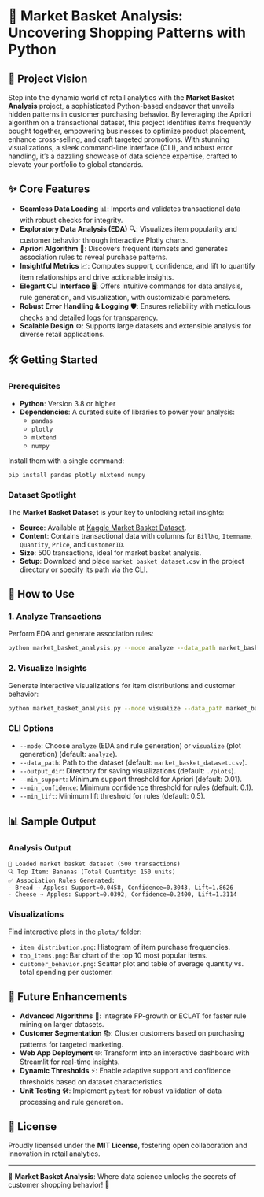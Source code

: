 # 🛒 Market Basket Analysis: Uncovering Shopping Patterns with Python

## 🌟 Project Vision
Step into the dynamic world of retail analytics with the **Market Basket Analysis** project, a sophisticated Python-based endeavor that unveils hidden patterns in customer purchasing behavior. By leveraging the Apriori algorithm on a transactional dataset, this project identifies items frequently bought together, empowering businesses to optimize product placement, enhance cross-selling, and craft targeted promotions. With stunning visualizations, a sleek command-line interface (CLI), and robust error handling, it’s a dazzling showcase of data science expertise, crafted to elevate your portfolio to global standards.

## ✨ Core Features
- **Seamless Data Loading** 📊: Imports and validates transactional data with robust checks for integrity.
- **Exploratory Data Analysis (EDA)** 🔍: Visualizes item popularity and customer behavior through interactive Plotly charts.
- **Apriori Algorithm** 🧠: Discovers frequent itemsets and generates association rules to reveal purchase patterns.
- **Insightful Metrics** 📈: Computes support, confidence, and lift to quantify item relationships and drive actionable insights.
- **Elegant CLI Interface** 🖥️: Offers intuitive commands for data analysis, rule generation, and visualization, with customizable parameters.
- **Robust Error Handling & Logging** 🛡️: Ensures reliability with meticulous checks and detailed logs for transparency.
- **Scalable Design** ⚙️: Supports large datasets and extensible analysis for diverse retail applications.

## 🛠️ Getting Started

### Prerequisites
- **Python**: Version 3.8 or higher
- **Dependencies**: A curated suite of libraries to power your analysis:
  - `pandas`
  - `plotly`
  - `mlxtend`
  - `numpy`

Install them with a single command:
```bash
pip install pandas plotly mlxtend numpy
```

### Dataset Spotlight
The **Market Basket Dataset** is your key to unlocking retail insights:
- **Source**: Available at [Kaggle Market Basket Dataset](https://www.kaggle.com/datasets/shazadudwadia/supermarket).
- **Content**: Contains transactional data with columns for `BillNo`, `Itemname`, `Quantity`, `Price`, and `CustomerID`.
- **Size**: 500 transactions, ideal for market basket analysis.
- **Setup**: Download and place `market_basket_dataset.csv` in the project directory or specify its path via the CLI.

## 🎉 How to Use

### 1. Analyze Transactions
Perform EDA and generate association rules:
```bash
python market_basket_analysis.py --mode analyze --data_path market_basket_dataset.csv
```

### 2. Visualize Insights
Generate interactive visualizations for item distributions and customer behavior:
```bash
python market_basket_analysis.py --mode visualize --data_path market_basket_dataset.csv
```

### CLI Options
- `--mode`: Choose `analyze` (EDA and rule generation) or `visualize` (plot generation) (default: `analyze`).
- `--data_path`: Path to the dataset (default: `market_basket_dataset.csv`).
- `--output_dir`: Directory for saving visualizations (default: `./plots`).
- `--min_support`: Minimum support threshold for Apriori (default: 0.01).
- `--min_confidence`: Minimum confidence threshold for rules (default: 0.1).
- `--min_lift`: Minimum lift threshold for rules (default: 0.5).

## 📊 Sample Output

### Analysis Output
```
🌟 Loaded market basket dataset (500 transactions)
🔍 Top Item: Bananas (Total Quantity: 150 units)
✅ Association Rules Generated:
- Bread → Apples: Support=0.0458, Confidence=0.3043, Lift=1.8626
- Cheese → Apples: Support=0.0392, Confidence=0.2400, Lift=1.3114
```

### Visualizations
Find interactive plots in the `plots/` folder:
- `item_distribution.png`: Histogram of item purchase frequencies.
- `top_items.png`: Bar chart of the top 10 most popular items.
- `customer_behavior.png`: Scatter plot and table of average quantity vs. total spending per customer.

## 🌈 Future Enhancements
- **Advanced Algorithms** 🚀: Integrate FP-growth or ECLAT for faster rule mining on larger datasets.
- **Customer Segmentation** 📚: Cluster customers based on purchasing patterns for targeted marketing.
- **Web App Deployment** 🌐: Transform into an interactive dashboard with Streamlit for real-time insights.
- **Dynamic Thresholds** ⚡: Enable adaptive support and confidence thresholds based on dataset characteristics.
- **Unit Testing** 🛠️: Implement `pytest` for robust validation of data processing and rule generation.

## 📜 License
Proudly licensed under the **MIT License**, fostering open collaboration and innovation in retail analytics.

---

🌟 **Market Basket Analysis**: Where data science unlocks the secrets of customer shopping behavior! 🌟